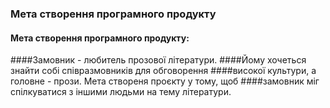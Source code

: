 ### Мета створення програмного продукту

#### Мета створення програмного продукту:

####Замовник - любитель прозової літератури.
####Йому хочеться знайти собі співразмовників для обговорення 
####високої культури, а головне - прози. Мета створеня проєкту у тому, щоб 
####замовник міг спілкуватися з іншими людьми на тему літератури.
